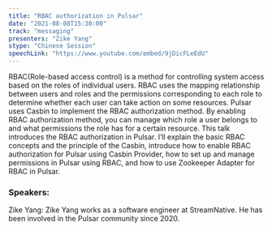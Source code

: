 ```yaml
---
title: "RBAC authorization in Pulsar"
date: "2021-08-08T15:30:00" 
track: "messaging"
presenters: "Zike Yang"
stype: "Chinese Session"
speechLink: "https://www.youtube.com/embed/9jDicFLeEdU"
---
```

RBAC(Role-based access control) is a method for controlling system access based on the roles of individual users. RBAC uses the mapping relationship between users and roles and the permissions corresponding to each role to determine whether each user can take action on some resources.
 Pulsar uses Casbin to implement the RBAC authorization method. By enabling RBAC authorization method, you can manage which role a user belongs to and what permissions the role has for a certain resource.
 This talk introduces the RBAC authorization in Pulsar. I’ll explain the basic RBAC concepts and the principle of the Casbin, introduce how to enable RBAC authorization for Pulsar using Casbin Provider, how to set up and manage permissions in Pulsar using RBAC, and how to use Zookeeper Adapter for RBAC in Pulsar.
 ### Speakers: 
 Zike Yang: Zike Yang works as a software engineer at StreamNative. He has been involved in the Pulsar community since 2020.